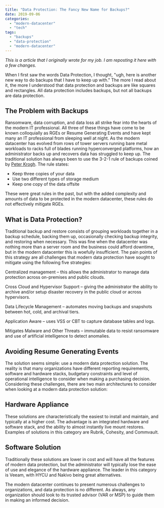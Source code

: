 ```yaml
---
title: "Data Protection: The Fancy New Name for Backups?"
date: 2019-09-06
categories: 
  - "modern-datacenter"
  - "tech"
tags: 
  - "backups"
  - "data-protection"
  - "modern-datacenter"
---
```


_This is a article that I originally wrote for my job. I am reposting it here with a few changes._

When I first saw the words Data Protection, I thought, "ugh, here is another new way to do backups that I have to keep up with." The more I read about it, the more I understood that data protection and backups are like squares and rectangles. All data protection includes backups, but not all backups are data protection.

## The Problem with Backups

Ransomware, data corruption, and data loss all strike fear into the hearts of the modern IT professional. All three of these things have come to be known colloquially as RGEs or Resume Generating Events and have kept many an IT professional from sleeping well at night. As the modern datacenter has evolved from rows of tower servers running bare metal workloads to racks full of blades running hyperconverged platforms, how an administrator backs up and recovers data has struggled to keep up. The traditional solution has always been to use the 3-2-1 rule of backups coined by [Peter Krogh](https://en.wikipedia.org/wiki/Peter_Krogh_\(photographer\)). The rule states:

- Keep three copies of your data
- Use two different types of storage medium
- Keep one copy of the data offsite

These were great rules in the past, but with the added complexity and amounts of data to be protected in the modern datacenter, these rules do not effectively mitigate RGEs.

## What is Data Protection?

Traditional backup and restore consists of grouping workloads together in a backup schedule, backing them up, occasionally checking backup integrity, and restoring when necessary. This was fine when the datacenter was nothing more than a server room and the business could afford downtime, but in the modern datacenter this is woefully insufficient. The pain points of this strategy are all challenges that modern data protection have sought to mitigate using the following five strategies:

Centralized management – this allows the administrator to manage data protection across on-premises and public clouds.

Cross Cloud and Hypervisor Support – giving the administrator the ability to archive and/or setup disaster recovery in the public cloud or across hypervisors.

Data Lifecycle Management – automates moving backups and snapshots between hot, cold, and archival tiers.

Application Aware – uses VSS or CBT to capture database tables and logs.

Mitigates Malware and Other Threats – immutable data to resist ransomware and use of artificial intelligence to detect anomalies.

## Avoiding Resume Generating Events

The solution seems simple: use a modern data protection solution. The reality is that many organizations have different reporting requirements, software and hardware stacks, budgetary constraints and level of operational intelligence to consider when making a purchasing decision. Considering these challenges, there are two main architectures to consider when looking at a modern data protection solution:

## Hardware Appliance

These solutions are characteristically the easiest to install and maintain, and typically at a higher cost. The advantage is an integrated hardware and software stack, and the ability to almost instantly live mount restores. Examples of solutions in this category are Rubrik, Cohesity, and Commvault.

## Software Solution

Traditionally these solutions are lower in cost and will have all the features of modern data protection, but the administrator will typically lose the ease of use and elegance of the hardware appliance. The leader in this category is Veeam, with HYCU and Nakivo being great alternatives.

The modern datacenter continues to present numerous challenges to organizations, and data protection is no different. As always, any organization should look to its trusted advisor (VAR or MSP) to guide them in making an informed decision.

